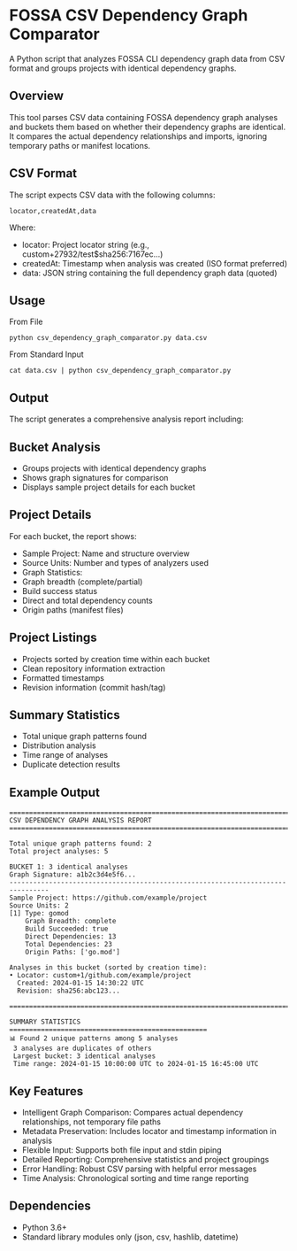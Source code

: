 # FOSSA CSV Dependency Graph Comparator

A Python script that analyzes FOSSA CLI dependency graph data from CSV format and groups projects with identical dependency graphs.

## Overview

This tool parses CSV data containing FOSSA dependency graph analyses and buckets them based on whether their dependency graphs are identical. It compares the actual dependency relationships and imports, ignoring temporary paths or
manifest locations.

## CSV Format

The script expects CSV data with the following columns:

```csv
locator,createdAt,data
```
Where:
- locator: Project locator string (e.g., custom+27932/test$sha256:7167ec...)
- createdAt: Timestamp when analysis was created (ISO format preferred)
- data: JSON string containing the full dependency graph data (quoted)

## Usage

From File

`python csv_dependency_graph_comparator.py data.csv`

From Standard Input

`cat data.csv | python csv_dependency_graph_comparator.py`

##  Output

The script generates a comprehensive analysis report including:

##  Bucket Analysis

- Groups projects with identical dependency graphs
- Shows graph signatures for comparison
- Displays sample project details for each bucket

##  Project Details

For each bucket, the report shows:
- Sample Project: Name and structure overview
- Source Units: Number and types of analyzers used
- Graph Statistics:
- Graph breadth (complete/partial)
- Build success status
- Direct and total dependency counts
- Origin paths (manifest files)

##  Project Listings

- Projects sorted by creation time within each bucket
- Clean repository information extraction
- Formatted timestamps
- Revision information (commit hash/tag)

## Summary Statistics

- Total unique graph patterns found
- Distribution analysis
- Time range of analyses
- Duplicate detection results

## Example Output

```
====================================================================================================
CSV DEPENDENCY GRAPH ANALYSIS REPORT
====================================================================================================

Total unique graph patterns found: 2
Total project analyses: 5

BUCKET 1: 3 identical analyses
Graph Signature: a1b2c3d4e5f6...
--------------------------------------------------------------------------------
Sample Project: https://github.com/example/project
Source Units: 2
[1] Type: gomod
    Graph Breadth: complete
    Build Succeeded: true
    Direct Dependencies: 13
    Total Dependencies: 23
    Origin Paths: ['go.mod']

Analyses in this bucket (sorted by creation time):
• Locator: custom+1/github.com/example/project
  Created: 2024-01-15 14:30:22 UTC
  Revision: sha256:abc123...

====================================================================================================

SUMMARY STATISTICS
==================================================
📊 Found 2 unique patterns among 5 analyses
 3 analyses are duplicates of others
 Largest bucket: 3 identical analyses
 Time range: 2024-01-15 10:00:00 UTC to 2024-01-15 16:45:00 UTC
```
## Key Features

- Intelligent Graph Comparison: Compares actual dependency relationships, not temporary file paths
- Metadata Preservation: Includes locator and timestamp information in analysis
- Flexible Input: Supports both file input and stdin piping
- Detailed Reporting: Comprehensive statistics and project groupings
- Error Handling: Robust CSV parsing with helpful error messages
- Time Analysis: Chronological sorting and time range reporting

## Dependencies

- Python 3.6+
- Standard library modules only (json, csv, hashlib, datetime)
